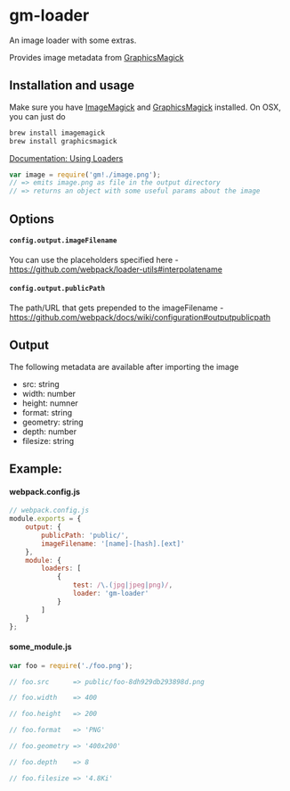 # gm-loader

An image loader with some extras. 

Provides image metadata from [GraphicsMagick](https://github.com/aheckmann/gm)

## Installation and usage

Make sure you have [ImageMagick](http://www.imagemagick.org/) and [GraphicsMagick](http://www.graphicsmagick.org/) installed. On OSX, you can just do 

```sh
brew install imagemagick
brew install graphicsmagick
```

[Documentation: Using Loaders](http://webpack.github.io/docs/using-loaders.html)

```js
var image = require('gm!./image.png');
// => emits image.png as file in the output directory
// => returns an object with some useful params about the image
```

## Options

#### `config.output.imageFilename`

You can use the placeholders specified here -
https://github.com/webpack/loader-utils#interpolatename

#### `config.output.publicPath`

The path/URL that gets prepended to the imageFilename -
https://github.com/webpack/docs/wiki/configuration#outputpublicpath

## Output

The following metadata are available after importing the image

+ src: string
+ width: number
+ height: numner
+ format: string
+ geometry: string
+ depth: number
+ filesize: string

## Example:

#### webpack.config.js

```js
// webpack.config.js
module.exports = {
    output: {
        publicPath: 'public/',
        imageFilename: '[name]-[hash].[ext]'
    },
    module: {
        loaders: [
            {
                test: /\.(jpg|jpeg|png)/,
                loader: 'gm-loader'
            }
        ]
    }
};
```

#### some_module.js

```js
var foo = require('./foo.png');

// foo.src      => public/foo-8dh929db293898d.png

// foo.width    => 400

// foo.height   => 200

// foo.format   => 'PNG'

// foo.geometry => '400x200'

// foo.depth    => 8

// foo.filesize => '4.8Ki'

```
